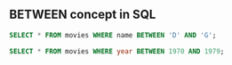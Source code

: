 ## BETWEEN concept in SQL
```SQL
SELECT * FROM movies WHERE name BETWEEN 'D' AND 'G';

SELECT * FROM movies WHERE year BETWEEN 1970 AND 1979;
```